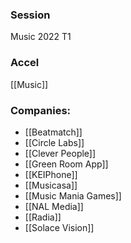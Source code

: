 
### Session
Music 2022 T1

### Accel
[[Music]]

### Companies:
- [[Beatmatch]]
- [[Circle Labs]]
- [[Clever People]]
- [[Green Room App]]
- [[KEIPhone]]
- [[Musicasa]]
- [[Music Mania Games]]
- [[NAL Media]]
- [[Radia]]
- [[Solace Vision]]


